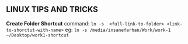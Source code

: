 ## **LINUX TIPS AND TRICKS**

**Create Folder Shortcut**
command:  `ln -s  <full-link-to-folder> <link-to-shorctut-with-name>`
eg:  `ln -s /media/insanefarhan/Work/work-1 ~/Desktop/work1-shortcut`